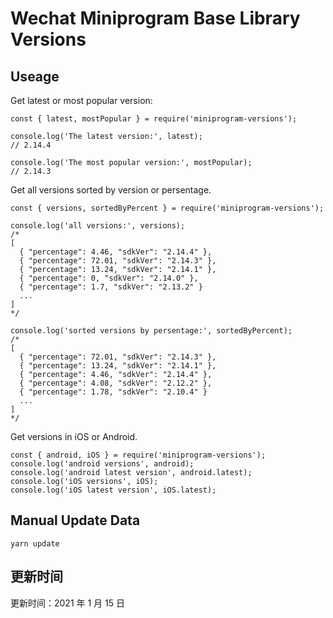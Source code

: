 
# Wechat Miniprogram Base Library Versions

## Useage

Get latest or most popular version:

```;
const { latest, mostPopular } = require('miniprogram-versions');

console.log('The latest version:', latest);
// 2.14.4

console.log('The most popular version:', mostPopular);
// 2.14.3

```

Get all versions sorted by version or persentage.

```
const { versions, sortedByPercent } = require('miniprogram-versions');

console.log('all versions:', versions);
/*
[
  { "percentage": 4.46, "sdkVer": "2.14.4" },
  { "percentage": 72.01, "sdkVer": "2.14.3" },
  { "percentage": 13.24, "sdkVer": "2.14.1" },
  { "percentage": 0, "sdkVer": "2.14.0" },
  { "percentage": 1.7, "sdkVer": "2.13.2" }
  ...
]
*/

console.log('sorted versions by persentage:', sortedByPercent);
/*
[
  { "percentage": 72.01, "sdkVer": "2.14.3" },
  { "percentage": 13.24, "sdkVer": "2.14.1" },
  { "percentage": 4.46, "sdkVer": "2.14.4" },
  { "percentage": 4.08, "sdkVer": "2.12.2" },
  { "percentage": 1.78, "sdkVer": "2.10.4" }
  ...
]
*/
```

Get versions in iOS or Android.

```
const { android, iOS } = require('miniprogram-versions');
console.log('android versions', android);
console.log('android latest version', android.latest);
console.log('iOS versions', iOS);
console.log('iOS latest version', iOS.latest);
```

## Manual Update Data

```
yarn update
```

## 更新时间

更新时间：2021 年 1 月 15 日
